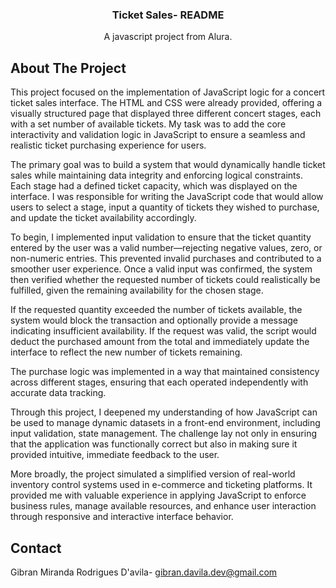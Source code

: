 <!-- Improved compatibility of back to top link: See: https://github.com/othneildrew/Best-README-Template/pull/73 -->
<a id="readme-top"></a>


  <h3 align="center">Ticket Sales- README</h3>

  <p align="center">
  A javascript project from Alura.
  </p>
</div>



<!-- ABOUT THE PROJECT -->
## About The Project

This project focused on the implementation of JavaScript logic for a concert ticket sales interface. The HTML and CSS were already provided, offering a visually structured page that displayed three different concert stages, each with a set number of available tickets. My task was to add the core interactivity and validation logic in JavaScript to ensure a seamless and realistic ticket purchasing experience for users.

The primary goal was to build a system that would dynamically handle ticket sales while maintaining data integrity and enforcing logical constraints. Each stage had a defined ticket capacity, which was displayed on the interface. I was responsible for writing the JavaScript code that would allow users to select a stage, input a quantity of tickets they wished to purchase, and update the ticket availability accordingly.

To begin, I implemented input validation to ensure that the ticket quantity entered by the user was a valid number—rejecting negative values, zero, or non-numeric entries. This prevented invalid purchases and contributed to a smoother user experience. Once a valid input was confirmed, the system then verified whether the requested number of tickets could realistically be fulfilled, given the remaining availability for the chosen stage.

If the requested quantity exceeded the number of tickets available, the system would block the transaction and optionally provide a message indicating insufficient availability. If the request was valid, the script would deduct the purchased amount from the total and immediately update the interface to reflect the new number of tickets remaining.

The purchase logic was implemented in a way that maintained consistency across different stages, ensuring that each operated independently with accurate data tracking.

Through this project, I deepened my understanding of how JavaScript can be used to manage dynamic datasets in a front-end environment, including input validation, state management. The challenge lay not only in ensuring that the application was functionally correct but also in making sure it provided intuitive, immediate feedback to the user.

More broadly, the project simulated a simplified version of real-world inventory control systems used in e-commerce and ticketing platforms. It provided me with valuable experience in applying JavaScript to enforce business rules, manage available resources, and enhance user interaction through responsive and interactive interface behavior.

<!-- CONTACT -->
## Contact

Gibran Miranda Rodrigues D'avila- gibran.davila.dev@gmail.com

